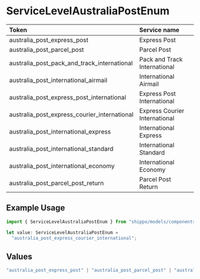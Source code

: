 # ServiceLevelAustraliaPostEnum

|Token | Service name|
|:---|:---|
| australia_post_express_post | Express Post|
| australia_post_parcel_post | Parcel Post|
| australia_post_pack_and_track_international | Pack and Track International|
| australia_post_international_airmail | International Airmail|
| australia_post_express_post_international | Express Post International|
| australia_post_express_courier_international | Express Courier International|
| australia_post_international_express | International Express|
| australia_post_international_standard | International Standard|
| australia_post_international_economy | International Economy|
| australia_post_parcel_post_return | Parcel Post Return|


## Example Usage

```typescript
import { ServiceLevelAustraliaPostEnum } from "shippo/models/components";

let value: ServiceLevelAustraliaPostEnum =
  "australia_post_express_courier_international";
```

## Values

```typescript
"australia_post_express_post" | "australia_post_parcel_post" | "australia_post_pack_and_track_international" | "australia_post_international_airmail" | "australia_post_express_post_international" | "australia_post_express_courier_international" | "australia_post_international_express" | "australia_post_international_standard" | "australia_post_international_economy" | "australia_post_parcel_post_return"
```